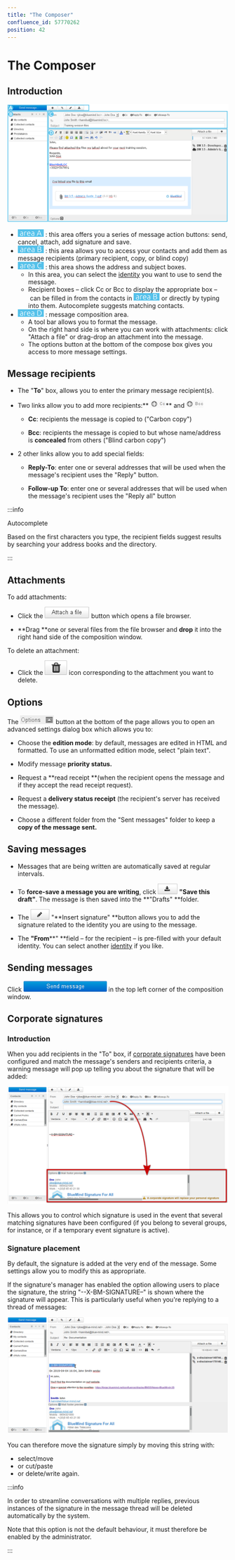```yaml
---
title: "The Composer"
confluence_id: 57770262
position: 42
---
```

# The Composer


## Introduction

![](../../../attachments/57770262/57770276.png)

- ![](../../../attachments/57769989/69896496.png) : this area offers you a series of message action buttons: send, cancel, attach, add signature and save.
- ![](../../../attachments/57769989/69896495.png) : this area allows you to access your contacts and add them as message recipients (primary recipient, copy, or blind copy)
- ![](../../../attachments/57769989/69896494.png) : this area shows the address and subject boxes.
    - In this area, you can select the [identity](/old/Guide_de_l_utilisateur/La_messagerie/Les_identités/) you want to use to send the message.
    - Recipient boxes – click Cc or Bcc to display the appropriate box – can be filled in from the contacts in ![](../../../attachments/57769989/69896495.png) or directly by typing into them. Autocomplete suggests matching contacts.
- ![](../../../attachments/57769989/69896493.png) : message composition area.
    - A tool bar allows you to format the message.
    - On the right hand side is where you can work with attachments: click "Attach a file" or drag-drop an attachment into the message.
    - The options button at the bottom of the compose box gives you access to more message settings.


## Message recipients

- The "**To**" box, allows you to enter the primary message recipient(s).

- Two links allow you to add more recipients:** ![](../../../attachments/57770262/57770275.png)** and ****![](../../../attachments/57770262/57770273.png)****

    - **Cc**: recipients the message is copied to ("Carbon copy")

    - **Bcc**: recipients the message is copied to but whose name/address is **concealed** from others ("Blind carbon copy")

- 2 other links allow you to add special fields:
    - **Reply-To**: enter one or several addresses that will be used when the message's recipient uses the "Reply" button. 

    - **Follow-up To**: enter one or several addresses that will be used when the message's recipient uses the "Reply all" button


:::info

Autocomplete

Based on the first characters you type, the recipient fields suggest results by searching your address books and the directory.

:::

## Attachments

To add attachments:

- Click the ![](../../../attachments/57770262/57770272.png) button which opens a file browser.

- **Drag **one or several files from the file browser and **drop** it into the right hand side of the composition window.


To delete an attachment:

- Click the ![](../../../attachments/57770262/57770271.png) icon corresponding to the attachment you want to delete.


## Options

The ![](../../../attachments/57770262/57770267.png) button at the bottom of the page allows you to open an advanced settings dialog box which allows you to:

- Choose the **edition mode**: by default, messages are edited in HTML and formatted. To use an unformatted edition mode, select "plain text". 

- Modify message **priority status.**

- Request a **read receipt **(when the recipient opens the message and if they accept the read receipt request).

- Request a **delivery status receipt** (the recipient's server has received the message).

- Choose a different folder from the "Sent messages" folder to keep a **copy of the message sent.**


## Saving messages

- Messages that are being written are automatically saved at regular intervals.

- To **force-save a message you are writing**, click ![](../../../attachments/57770262/57770269.png) **"Save this draft"**.
The message is then saved into the **"Drafts" **folder.

- The ![](../../../attachments/57770262/57770268.png) "**Insert signature" **button allows you to add the signature related to the identity you are using to the message.

- The **"From****" **field – for the recipient – is pre-filled with your default identity.
You can select another [identity](/old/Guide_de_l_utilisateur/La_messagerie/Les_identités/) if you like.


## Sending messages

Click ![](../../../attachments/57770262/57770270.png) in the top left corner of the composition window.

## Corporate signatures

### Introduction

When you add recipients in the "To" box, if [corporate signatures](/Guide_de_l_administrateur/Configuration/Signatures_d_entreprise/) have been configured and match the message's senders and recipients criteria, a warning message will pop up telling you about the signature that will be added:

![](../../../attachments/57770262/57770264.png)

This allows you to control which signature is used in the event that several matching signatures have been configured (if you belong to several groups, for instance, or if a temporary event signature is active).

### Signature placement

By default, the signature is added at the very end of the message. Some settings allow you to modify this as appropriate.

If the signature's manager has enabled the option allowing users to place the signature, the string "--X-BM-SIGNATURE–" is shown where the signature will appear. This is particularly useful when you're replying to a thread of messages:

![](../../../attachments/57770262/57770263.png)

You can therefore move the signature simply by moving this string with:

- select/move
- or cut/paste
- or delete/write again.


:::info

In order to streamline conversations with multiple replies, previous instances of the signature in the message thread will be deleted automatically by the system.

Note that this option is not the default behaviour, it must therefore be enabled by the administrator.

:::


